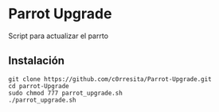 # Parrot Upgrade
Script para actualizar el parrto


## Instalación
```
git clone https://github.com/c0rresita/Parrot-Upgrade.git
cd parrot-Upgrade
sudo chmod 777 parrot_upgrade.sh
./parrot_upgrade.sh
```

